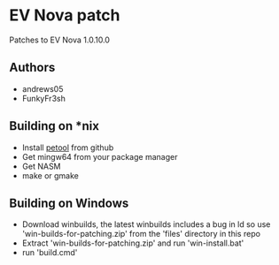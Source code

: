 EV Nova patch
==================

Patches to EV Nova 1.0.10.0

Authors
-------
 - andrews05
 - FunkyFr3sh


Building on *nix
-----------------
 - Install [petool](https://github.com/FunkyFr3sh/petool) from github
 - Get mingw64 from your package manager
 - Get NASM
 - make or gmake

Building on Windows
-------------------
 - Download winbuilds, the latest winbuilds includes a bug in ld so use 'win-builds-for-patching.zip' from the 'files' directory in this repo
 - Extract 'win-builds-for-patching.zip' and run 'win-install.bat'
 - run 'build.cmd'
